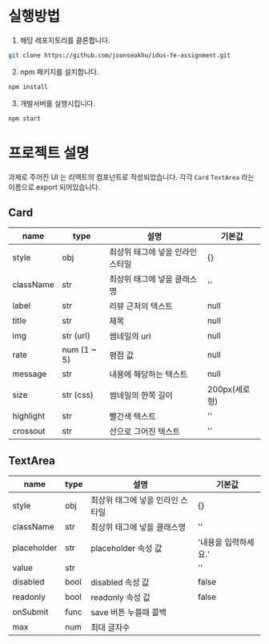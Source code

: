 
# 실행방법

1. 해당 레포지토리를 클론합니다.

```bash
git clone https://github.com/joonseokhu/idus-fe-assignment.git
```

2. npm 패키지를 설치합니다.

```bash
npm install
```

3. 개발서버를 실행시킵니다.

```bash
npm start
```

# 프로젝트 설명

과제로 주어진 UI 는 리액트의 컴포넌트로 작성되었습니다. 각각 `Card` `TextArea` 라는 이름으로 export 되어있습니다.

## Card

| name | type | 설명 | 기본값 |
|--------|--------|-------|--------|
| style | obj | 최상위 태그에 넣을 인라인 스타일 | {} |
| className | str | 최상위 태그에 넣을 클래스명 | '' |
| label | str | 리뷰 근처의 텍스트 | null |
| title | str | 제목 | null |
| img | str (url) | 썸네일의 url | null |
| rate | num (1 ~ 5) | 평점 값 | null |
| message | str | 내용에 해당하는 텍스트 | null |
| size | str (css) |썸네일의 한쪽 길이 | 200px(세로형)| 160px(가로형) |
| highlight | str | 빨간색 텍스트 | '' |
| crossout | str | 선으로 그어진 텍스트 | '' |


## TextArea

| name | type | 설명 | 기본값 |
|--------|--------|-------|--------|
| style | obj | 최상위 태그에 넣을 인라인 스타일 | {} |
| className | str | 최상위 태그에 넣을 클래스명 | '' |
| placeholder | str | placeholder 속성 값 | '내용을 입력하세요.' |
| value | str |  | '' |
| disabled | bool | disabled 속성 값 | false |
| readonly | bool | readonly 속성 값 | false |
| onSubmit | func | save 버튼 누를때 콜백 |  |
| max | num | 최대 글자수 |  |
